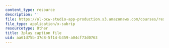 ```yaml
---
content_type: resource
description: ''
file: https://ol-ocw-studio-app-production.s3.amazonaws.com/courses/res-6-012-introduction-to-probability-spring-2018/aa61d75b37d85f14b359a04cf73d0763_QXKgTPR_8wk.vtt
file_type: application/x-subrip
resourcetype: Other
title: 3play caption file
uid: aa61d75b-37d8-5f14-b359-a04cf73d0763
---
```


